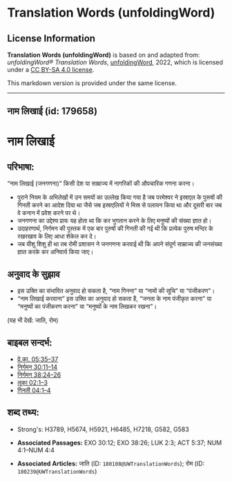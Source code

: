 # Translation Words (unfoldingWord)

## License Information

**Translation Words (unfoldingWord)** is based on and adapted from: _unfoldingWord® Translation Words_, [unfoldingWord](https://unfoldingword.org/utw), 2022, which is licensed under a [CC BY-SA 4.0 license](https://creativecommons.org/licenses/by-sa/4.0/legalcode.en).

This markdown version is provided under the same license.



--------------------------------

## नाम लिखाई (id: 179658)

नाम लिखाई
=========

परिभाषा:
--------

“नाम लिखाई (जनगणना)” किसी देश या साम्राज्य में नागरिकों की औपचारिक गणना करना।

* पुराने नियम के अभिलेखों में उन समयों का उल्लेख किया गया है जब परमेश्वर ने इस्राएल के पुरूषों की गिनती करने का आदेश दिया था जैसे जब इस्राएलियों ने मिस्र से पलायन किया था और दूसरी बार जब वे कनान में प्रवेश करने पर थे।
* जनगणना का उद्देश्य प्रायः यह होता था कि कर भुगतान करने के लिए मनुष्यों की संख्या ज्ञात हो।
* उदाहरणार्थ, निर्गमन की पुस्तक में एक बार पुरुषों की गिनती की गई थी कि प्रत्येक पुरुष मन्दिर के रखरखाव के लिए आधा शेकेल कर दे।
* जब यीशु शिशु ही था तब रोमी प्रशासन ने जनगणना करवाई थी कि अपने संपूर्ण साम्राज्य की जनसंख्या ज्ञात करके कर अनिवार्य किया जाए।

अनुवाद के सुझाव
---------------

* इस उक्ति का संभावित अनुवाद हो सकता है, “नाम गिनना” या “नामों की सूचि” या “पंजीकरण”।
* “नाम लिखाई करवाना” इस उक्ति का अनुवाद हो सकता है, “जनता के नाम पंजीकृत करना” या “मनुष्यों का पंजीकरण करना” या “मनुष्यों के नाम लिखकर रखना”।

(यह भी देखें: जाति, रोम)

बाइबल सन्दर्भ:
--------------

* [प्रे.का. 05:35–37](https://ref.ly/Acts5:35-Acts5:37)
* [निर्गमन 30:11–14](https://ref.ly/Exod30:11-Exod30:14)
* [निर्गमन 38:24–26](https://ref.ly/Exod38:24-Exod38:26)
* [लूका 02:1–3](https://ref.ly/Luke2:1-Luke2:3)
* [गिनती 04:1–4](https://ref.ly/Num4:1-Num4:4)

शब्द तथ्य:
----------

* Strong's: H3789, H5674, H5921, H6485, H7218, G582, G583

* **Associated Passages:** EXO 30:12; EXO 38:26; LUK 2:3; ACT 5:37; NUM 4:1–NUM 4:4
* **Associated Articles:** जाति (ID: `180108@UWTranslationWords`); रोम (ID: `180239@UWTranslationWords`)

